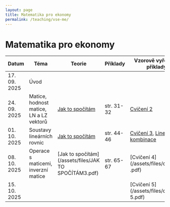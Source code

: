 ```yaml
---
layout: page
title: Matematika pro ekonomy
permalink: /teaching/vse-me/
---
```


# Matematika pro ekonomy

| Datum      | Téma | Teorie | Příklady | Vzorově vyřešené příklady |
|------------|------|--------|----------|---------------------------|
| 17. 09. 2025 | Úvod |         |          | |
| 24. 09. 2025 | Matice, hodnost matice, LN a LZ vektorů | [Jak to spočítám](/assets/files/jaktospocitam.pdf) |     str. 31-32     | [Cvičení 2](/assets/files/cviceni2.pdf) |
| 01. 10. 2025 | Soustavy lineárních rovnic | [Jak to spočítám](/assets/files/Jaktospocitam3.pdf) |   str. 44-46       | [Cvičení 3](/assets/files/cviceni3.pdf), [Lineární kombinace](/assets/files/linkombinace.pdf) |
| 08. 10. 2025 | Operace s maticemi, inverzní matice | [Jak to spočítám](/assets/files/JAK TO SPOČÍTÁM3.pdf) | str. 65-67 | [Cvičení 4](/assets/files/cviceni4 .pdf) |
| 15. 10. 2025 |  |  |  | [Cvičení 5](/assets/files/cviceni 5.pdf) |



